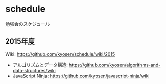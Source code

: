 # schedule
勉強会のスケジュール

## 2015年度

Wiki: https://github.com/kyosen/schedule/wiki/2015

* アルゴリズムとデータ構造: https://github.com/kyosen/algorithms-and-data-structures/wiki
* JavaScript Ninja: https://github.com/kyosen/javascript-ninja/wiki
